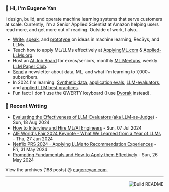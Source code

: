 ### 👋 Hi, I'm Eugene Yan

I design, build, and operate machine learning systems that serve customers at scale. Currently, I'm a Senior Applied Scientist at Amazon helping users read more, and get more out of reading. Outside of work, I also...

- [Write](https://eugeneyan.com/writing/), [speak](https://eugeneyan.com/speaking/), and [prototype](https://eugeneyan.com/prototyping/) on ideas in machine learning, RecSys, and LLMs.
- Teach how to apply ML/LLMs effectively at [ApplyingML.com](https://applyingml.com) & [Applied-LLMs.org](https://applied-llms.org).
- Host an [AI Job Board](https://jobs.applied-llms.org) for execs/seniors, monthly [ML Meetups](https://www.meetup.com/ml-meetups-virtual/), weekly [LLM Paper Club](https://lu.ma/ls).
- [Send](https://eugeneyan.com/subscribe/) a newsletter about data, ML, and what I'm learning to 7,000+ subscribers.
- In 2024 I'm learning: [Synthetic data](https://eugeneyan.com/writing/synthetic/), [application evals](https://eugeneyan.com/writing/evals/), [LLM-evaluators](https://eugeneyan.com/writing/llm-evaluators/), and [applied LLM best practices](https://applied-llms.org).
- Fun fact: I don't use the QWERTY keyboard (I use [Dvorak](https://en.wikipedia.org/wiki/Dvorak_keyboard_layout) instead).

### 📝 Recent Writing

<!-- writing starts -->
* [Evaluating the Effectiveness of LLM-Evaluators (aka LLM-as-Judge)](https://eugeneyan.com//writing/llm-evaluators/) - Sun, 18 Aug 2024
* [How to Interview and Hire ML/AI Engineers](https://eugeneyan.com//writing/how-to-interview/) - Sun, 07 Jul 2024
* [AIE World's Fair 2024 Keynote - What We Learned from a Year of LLMs](https://eugeneyan.com//speaking/aie-2024/) - Thu, 27 Jun 2024
* [Netflix PRS 2024 - Applying LLMs to Recommendation Experiences](https://eugeneyan.com//speaking/netflix-prs/) - Fri, 31 May 2024
* [Prompting Fundamentals and How to Apply them Effectively](https://eugeneyan.com//writing/prompting/) - Sun, 26 May 2024
<!-- writing ends -->

View the archives (<!-- writing_count starts -->188<!-- writing_count ends --> posts) @ [eugeneyan.com](https://eugeneyan.com).

---
<a href="https://github.com/eugeneyan/eugeneyan/actions"><img src="https://github.com/eugeneyan/eugeneyan/workflows/Build%20README/badge.svg?branch=master" align="right" alt="Build README"></a>
